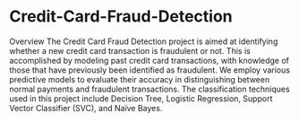 # Credit-Card-Fraud-Detection

Overview
The Credit Card Fraud Detection project is aimed at identifying whether a new credit card transaction is fraudulent or not. This is accomplished by modeling past credit card transactions, with knowledge of those that have previously been identified as fraudulent. We employ various predictive models to evaluate their accuracy in distinguishing between normal payments and fraudulent transactions. The classification techniques used in this project include Decision Tree, Logistic Regression, Support Vector Classifier (SVC), and Naïve Bayes.
